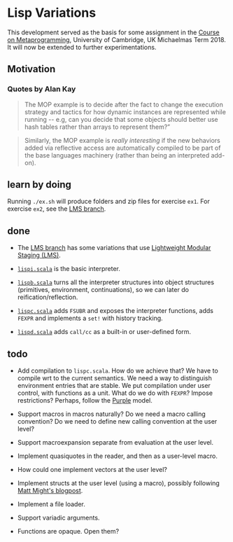 # Lisp Variations

This development served as the basis for some assignment in the [Course on Metaprogramming](https://github.com/namin/metaprogramming), University of Cambridge, UK Michaelmas Term 2018.
It will now be extended to further experimentations.

## Motivation

### Quotes by Alan Kay

> The MOP example is to decide after the fact to change the execution
> strategy and tactics for how dynamic instances are represented while
> running -- e.g, can you decide that some objects should better use
> hash tables rather than arrays to represent them?”

> Similarly, the MOP example is *really interesting* if the new
> behaviors added via reflective access are automatically compiled to
> be part of the base languages machinery (rather than being an
> interpreted add-on).

## learn by doing

Running `./ex.sh` will produce folders and zip files for exercise `ex1`.
For exercise `ex2`, see the [LMS branch](https://github.com/namin/lisp-variations/tree/lms).

## done

- The [LMS branch](https://github.com/namin/lisp-variations/tree/lms) has some variations that use [Lightweight Modular Staging (LMS)](https://scala-lms.github.io/tutorials).

- [`lispi.scala`](lispi.scala) is the basic interpreter.

- [`lispb.scala`](lispb.scala) turns all the interpreter structures into object
  structures (primitives, environment, continuations), so we can later
  do reification/reflection.

- [`lispc.scala`](lispc.scala) adds `FSUBR` and exposes the interpreter functions,
  adds `FEXPR` and implements a `set!` with history tracking.

- [`lispd.scala`](lispd.scala) adds `call/cc` as a built-in or user-defined form.

## todo

- Add compilation to `lispc.scala`. How do we achieve that? We
  have to compile wrt to the current semantics. We need a way to
  distinguish environment entries that are stable. We put compilation
  under user control, with functions as a unit. What do we do with
  `FEXPR`? Impose restrictions? Perhaps, follow the [Purple](https://github.com/namin/lms-black) model.

- Support macros in macros naturally? Do we need a macro calling convention? Do we need to define new calling convention at the user level?

- Support macroexpansion separate from evaluation at the user level.

- Implement quasiquotes in the reader, and then as a user-level macro.

- How could one implement vectors at the user level?

- Implement structs at the user level (using a macro), possibly following [Matt Might's blogpost](https://matt.might.net/articles/implementation-of-scheme-vector-struct-in-syntax-rules/).

- Implement a file loader.

- Support variadic arguments.

- Functions are opaque. Open them?
